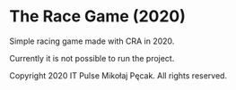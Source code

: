 # The Race Game (2020)

Simple racing game made with CRA in 2020.

Currently it is not possible to run the project.

Copyright 2020 IT Pulse Mikołaj Pęcak. All rights reserved.
